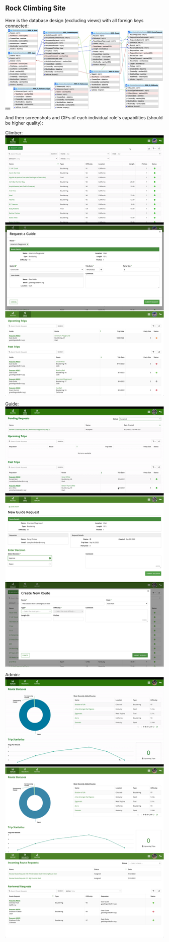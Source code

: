 ## Rock Climbing Site
Here is the database design (excluding views) with all foreign keys connected:
![](media/database.png)

And then screenshots and GIFs of each individual role's capabilities (should be higher quality):

Climber:
![](media/climber.gif)
![](media/climber_request.png)
![](media/climber_trips.png)

Guide:
![](media/guide.gif)
![](media/guide_request.png)
![](media/guide_add.png)

Admin:
![](media/admin.gif)
![](media/admin_report.png)
![](media/admin_requests.png)